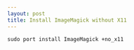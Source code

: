 ```yaml
---
layout: post
title: Install ImageMagick without X11
---
```


    sudo port install ImageMagick +no_x11

